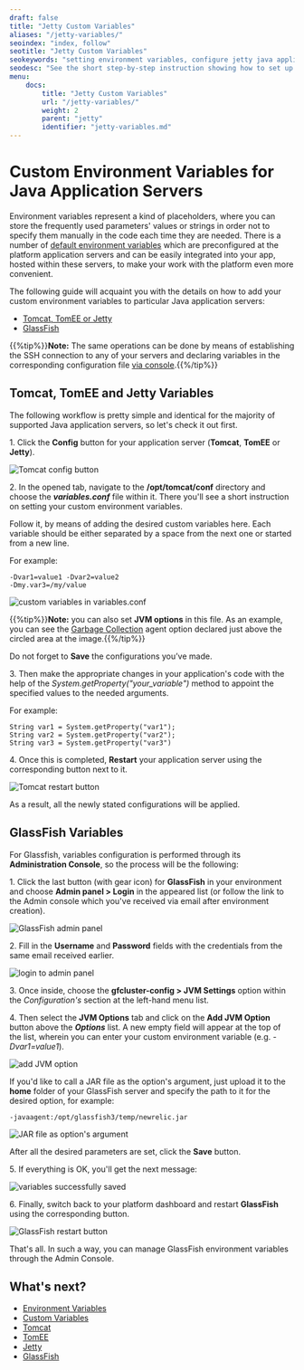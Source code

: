 ```yaml
---
draft: false
title: "Jetty Custom Variables"
aliases: "/jetty-variables/"
seoindex: "index, follow"
seotitle: "Jetty Custom Variables"
seokeywords: "setting environment variables, configure jetty java application server, jetty, environment variables, custom environment variables,  java app server, jetty variables"
seodesc: "See the short step-by-step instruction showing how to set up your own custom variables for the Jetty application server with your Java package hosted."
menu: 
    docs:
        title: "Jetty Custom Variables"
        url: "/jetty-variables/"
        weight: 2
        parent: "jetty"
        identifier: "jetty-variables.md"
---
```


# Custom Environment Variables for Java Application Servers

Environment variables represent a kind of placeholders, where you can store the frequently used parameters' values or strings in order not to specify them manually in the code each time they are needed. There is a number of [default environment variables](/environment-variables/) which are preconfigured at the platform application servers and can be easily integrated into your app, hosted within these servers, to make your work with the platform even more convenient.

The following guide will acquaint you with the details on how to add your custom environment variables to particular Java application servers: 

* [Tomcat, TomEE or Jetty](#tomcat-tomee-and-jetty-variables)
* [GlassFish](#glassfish-variables)

{{%tip%}}**Note:** The same operations can be done by means of establishing the SSH connection to any of your servers and declaring variables in the corresponding configuration file [via console](/custom-environment-variables/#set-up-environment-variables-via-shell-configs).{{%/tip%}}


## Tomcat, TomEE and Jetty Variables

The following workflow is pretty simple and identical for the majority of supported Java application servers, so let's check it out first.

1\. Click the **Config** button for your application server (**Tomcat**, **TomEE** or **Jetty**).

![Tomcat config button](01-tomcat-config-button.png)

2\. In the opened tab, navigate to the **/opt/tomcat/conf** directory and choose the ***variables.conf*** file within it. There you'll see a short instruction on setting your custom environment variables.

Follow it, by means of adding the desired custom variables here. Each variable should be either separated by a space from the next one or started from a new line.

For example:

```
-Dvar1=value1 -Dvar2=value2
-Dmy.var3=/my/value
```

![custom variables in variables.conf](02-custom-variables-in-variablesconf.png)

{{%tip%}}**Note:** you can also set **JVM options** in this file. As an example, you can see the [Garbage Collection](https://www.virtuozzo.com/company/blog/garbage-collection/) agent option declared just above the circled area at the image.{{%/tip%}}

Do not forget to **Save** the configurations you’ve made.

3\. Then make the appropriate changes in your application's code with the help of the *System.getProperty("your_variable")* method to appoint the specified values to the needed arguments.

For example:  

```
String var1 = System.getProperty("var1");  
String var2 = System.getProperty("var2");  
String var3 = System.getProperty("var3")
```

4\. Once this is completed, **Restart** your application server using the corresponding button next to it.

![Tomcat restart button](03-tomcat-restart-button.png)

As a result, all the newly stated configurations will be applied.


## GlassFish Variables

For Glassfish, variables configuration is performed through its **Administration Console**, so the process will be the following:

1\. Click the last button (with gear icon) for **GlassFish** in your environment and choose **Admin panel > Login** in the appeared list (or follow the link to the Admin console which you've received via email after environment creation).

![GlassFish admin panel](04-glassfish-admin-panel.png)

2\. Fill in the **Username** and **Password** fields with the credentials from the same email received earlier.

![login to admin panel](05-login-to-admin-panel.png)

3\. Once inside, choose the **gfcluster-config > JVM Settings** option within the *Configuration's* section at the left-hand menu list.

4\. Then select the **JVM Options** tab and click on the **Add JVM Option** button above the ***Options*** list. A new empty field will appear at the top of the list, wherein you can enter your custom environment variable (e.g. *-Dvar1=value1*).

![add JVM option](06-add-jvm-option.png)

If you'd like to call a JAR file as the option's argument, just upload it to the **home** folder of your GlassFish server and specify the path to it for the desired option, for example:

```
-javaagent:/opt/glassfish3/temp/newrelic.jar
```

![JAR file as option's argument](07-jar-file-as-option-argument.png)

After all the desired parameters are set, click the **Save** button.

5\. If everything is OK, you'll get the next message:

![variables successfully saved](08-variables-successfully-saved.png)

6\. Finally, switch back to your platform dashboard and restart **GlassFish** using the corresponding button.

![GlassFish restart button](09-glassfish-restart-button.png)

That's all. In such a way, you can manage GlassFish environment variables through the Admin Console.


## What's next?

* [Environment Variables](/environment-variables/)
* [Custom Variables](/custom-environment-variables/)
* [Tomcat](/tomcat/)
* [TomEE](/apache-tomee/)
* [Jetty](/eclipse-jetty/)
* [GlassFish](/glassfish/)